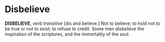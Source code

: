 # Disbelieve

**DISBELIEVE**, _verb transitive_ \[dis and believe.\] Not to believe; to hold not to be true or not to exist; to refuse to credit. Some men _disbelieve_ the inspiration of the scriptures, and the immortality of the soul.